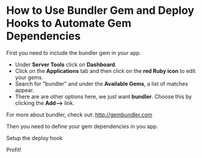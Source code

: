 # How to Use Bundler Gem and Deploy Hooks to Automate Gem Dependencies

First you need to include the bundler gem in your app.

  - Under **Server Tools** click on **Dashboard**.
  - Click on the **Applications** tab and then click on the **red Ruby icon** to edit your gems.
  - Search for "bundler" and under the **Available Gems**, a list of matches appear.
  - There are are other options here, we just want **bundler**.  Choose this by clicking the **Add-->** link.

For more about bundler, check out: http://gembundler.com


Then you need to define your gem dependencies in you app.

Setup the deploy hook

Profit!